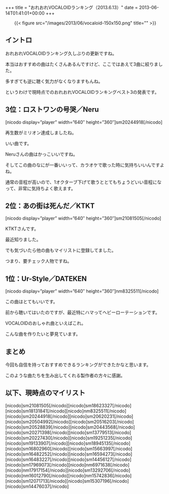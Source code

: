 +++
title = "おれおれVOCALOIDランキング（2013.6.13）"
date = 2013-06-14T01:41:01+00:00
+++

</p> <div style="text-align: center;">
  {{< figure src="/images/2013/06/vocaloid-150x150.png" title="" >}}
</div></a>

## イントロ

おれおれVOCALOIDランキング久しぶりの更新ですね。

本当はおすすめの曲はたくさんあるんですけど、ここではあえて3曲に絞りました。

多すぎても逆に聴く気力がなくなりますもんね。

というわけで現時点でのおれおれVOCALOIDランキングベスト3の発表です。

## 3位：ロストワンの号哭／Neru

[nicodo display=&#8221;player&#8221; width=&#8221;640&#8243; height=&#8221;360&#8243;]sm20244918[/nicodo]

再生数がミリオン達成しましたね。

いい曲です。

Neruさんの曲はかっこいいですね。

そしてこの曲のなにが一番いいって、カラオケで歌った時に気持ちいいんですよね。

通常の音程が高いので、1オクターブ下げて歌うととてもちょうどいい音程になって、非常に気持ちよく歌えます。

## 2位：あの街は死んだ／KTKT

[nicodo display=&#8221;player&#8221; width=&#8221;640&#8243; height=&#8221;360&#8243;]sm21081505[/nicodo]

KTKTさんです。

最近知りました。

でも気づいたら他の曲もマイリストに登録してました。

つまり、要チェック人物ですね。

## 1位：Ur-Style／DATEKEN

[nicodo display=&#8221;player&#8221; width=&#8221;640&#8243; height=&#8221;360&#8243;]nm8325511[/nicodo]

この曲はとてもいいです。

前から聴いてはいたのですが、最近特にハマってヘビーローテーションです。

VOCALOIDのおしゃれ曲といえばこれ。

こんな曲を作りたいと夢見ています。

## まとめ

今回も自信を持っておすすめできるランキングができたかなと思います。

このような曲たちを生み出してくれる製作者の方々に感謝。

## 以下、現時点のマイリスト

\[nicodo]sm21081505[/nicodo\]\[nicodo\]sm18623327\[/nicodo\]\[nicodo\]sm18131841\[/nicodo\]\[nicodo\]nm8325511\[/nicodo\]\[nicodo\]sm20244918\[/nicodo\]\[nicodo\]sm20620231\[/nicodo\]\[nicodo\]sm20504992\[/nicodo\]\[nicodo\]sm20516203\[/nicodo\]\[nicodo\]sm20528839\[/nicodo\]\[nicodo\]sm20443568\[/nicodo\]\[nicodo\]sm20271398\[/nicodo\]\[nicodo\]sm13779513\[/nicodo\]\[nicodo\]sm20227430\[/nicodo\]\[nicodo\]sm19251235\[/nicodo\]\[nicodo\]sm19133907\[/nicodo\]\[nicodo\]sm18945135\[/nicodo\]\[nicodo\]sm16802960\[/nicodo\]\[nicodo\]sm15663997\[/nicodo\]\[nicodo\]sm16482252\[/nicodo\]\[nicodo\]sm16594273\[/nicodo\]\[nicodo\]sm16483227\[/nicodo\]\[nicodo\]sm14456127\[/nicodo\]\[nicodo\]sm17969073\[/nicodo\]\[nicodo\]nm6971638\[/nicodo\]\[nicodo\]nm17917154\[/nicodo\]\[nicodo\]sm13292706\[/nicodo\]\[nicodo\]nm16012790\[/nicodo\]\[nicodo\]nm15742836\[/nicodo\]\[nicodo\]sm12071713\[/nicodo\]\[nicodo\]sm15307196\[/nicodo\]\[nicodo\]sm14476037[/nicodo]
